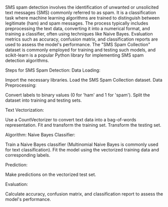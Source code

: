 SMS spam detection involves the identification of unwanted or unsolicited text messages (SMS) commonly referred to as spam. It is a classification task where machine learning algorithms are trained to distinguish between legitimate (ham) and spam messages. The process typically includes preprocessing the text data, converting it into a numerical format, and training a classifier, often using techniques like Naive Bayes. Evaluation metrics such as accuracy, confusion matrix, and classification reports are used to assess the model's performance. The "SMS Spam Collection" dataset is commonly employed for training and testing such models, and scikit-learn is a popular Python library for implementing SMS spam detection algorithms.

Steps for SMS Spam Detection:
Data Loading:

Import the necessary libraries.
Load the SMS Spam Collection dataset.
Data Preprocessing:

Convert labels to binary values (0 for 'ham' and 1 for 'spam').
Split the dataset into training and testing sets.

Text Vectorization:

Use a CountVectorizer to convert text data into a bag-of-words representation.
Fit and transform the training set.
Transform the testing set.

Algorithm: Naive Bayes Classifier:

Train a Naive Bayes classifier (Multinomial Naive Bayes is commonly used for text classification).
Fit the model using the vectorized training data and corresponding labels.

Prediction:

Make predictions on the vectorized test set.

Evaluation:

Calculate accuracy, confusion matrix, and classification report to assess the model's performance.
